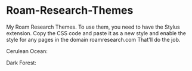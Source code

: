 # Roam-Research-Themes
My Roam Research Themes. To use them, you need to have the Stylus extension. Copy the CSS code and paste it as a new style and enable the style for any pages in the domain roamresearch.com That'll do the job.

Cerulean Ocean:


Dark Forest:
